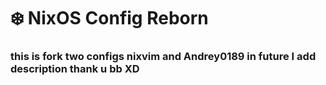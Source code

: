 # ❄️ NixOS Config Reborn

### this is fork two configs nixvim and Andrey0189 in future I add description thank u bb XD
